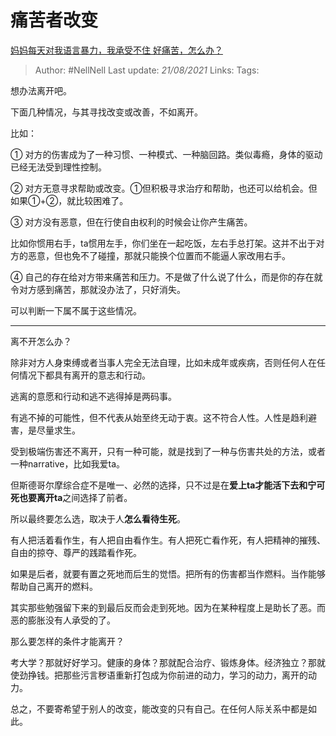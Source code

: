 # 痛苦者改变
[妈妈每天对我语言暴力，我承受不住 好痛苦，怎么办？](https://www.zhihu.com/question/445295542/answer/1741160034)

> Author: #NellNell 
Last update: *21/08/2021* 
Links:
Tags: 


  

想办法离开吧。

下面几种情况，与其寻找改变或改善，不如离开。

比如：

① 对方的伤害成为了一种习惯、一种模式、一种脑回路。类似毒瘾，身体的驱动已经无法受到理性控制。

② 对方无意寻求帮助或改变。①但积极寻求治疗和帮助，也还可以给机会。但如果①+②，就比较困难了。

③ 对方没有恶意，但在行使自由权利的时候会让你产生痛苦。

比如你惯用右手，ta惯用左手，你们坐在一起吃饭，左右手总打架。这并不出于对方的恶意，但也免不了碰撞，那就只能换个位置而不能逼人家改用右手。

④ 自己的存在给对方带来痛苦和压力。不是做了什么说了什么，而是你的存在就令对方感到痛苦，那就没办法了，只好消失。

可以判断一下属不属于这些情况。

---

离不开怎么办？

除非对方人身束缚或者当事人完全无法自理，比如未成年或疾病，否则任何人在任何情况下都具有离开的意志和行动。

逃离的意愿和行动和逃不逃得掉是两码事。

有逃不掉的可能性，但不代表从始至终无动于衷。这不符合人性。人性是趋利避害，是尽量求生。

受到极端伤害还不离开，只有一种可能，就是找到了一种与伤害共处的方法，或者一种narrative，比如我爱ta。

但斯德哥尔摩综合症不是唯一、必然的选择，只不过是在**爱上ta才能活下去和宁可死也要离开ta**之间选择了前者。

所以最终要怎么选，取决于人**怎么看待生死**。

有人把活着看作生，有人把自由看作生。有人把死亡看作死，有人把精神的摧残、自由的掠夺、尊严的践踏看作死。

如果是后者，就要有置之死地而后生的觉悟。把所有的伤害都当作燃料。当作能够帮助自己离开的燃料。

其实那些勉强留下来的到最后反而会走到死地。因为在某种程度上是助长了恶。而恶的膨胀没有人承受的了。

那么要怎样的条件才能离开？

考大学？那就好好学习。健康的身体？那就配合治疗、锻炼身体。经济独立？那就使劲挣钱。把那些污言秽语重新打包成为你前进的动力，学习的动力，离开的动力。

  

  

总之，不要寄希望于别人的改变，能改变的只有自己。在任何人际关系中都是如此。